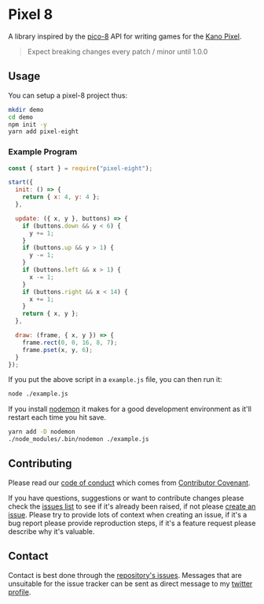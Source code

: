 # Pixel 8

A library inspired by the [pico-8][pico-8] API for writing games for the
[Kano Pixel][pixel-kit].

> Expect breaking changes every patch / minor until 1.0.0

## Usage

You can setup a pixel-8 project thus:

```sh
mkdir demo
cd demo
npm init -y
yarn add pixel-eight
```

### Example Program

```js
const { start } = require("pixel-eight");

start({
  init: () => {
    return { x: 4, y: 4 };
  },

  update: ({ x, y }, buttons) => {
    if (buttons.down && y < 6) {
      y += 1;
    }
    if (buttons.up && y > 1) {
      y -= 1;
    }
    if (buttons.left && x > 1) {
      x -= 1;
    }
    if (buttons.right && x < 14) {
      x += 1;
    }
    return { x, y };
  },

  draw: (frame, { x, y }) => {
    frame.rect(0, 0, 16, 8, 7);
    frame.pset(x, y, 6);
  }
});
```

If you put the above script in a `example.js` file, you can then run it:

```sh
node ./example.js
```

If you install [nodemon](nodemon) it makes for a good development environment
as it'll restart each time you hit save.

```sh
yarn add -D nodemon
./node_modules/.bin/nodemon ./example.js
```

## Contributing

Please read our [code of conduct][code-of-conduct] which comes from
[Contributor Covenant][contributor-covenant].

If you have questions, suggestions or want to contribute changes please check
the [issues list][issues] to see if it's already been raised, if not please
[create an issue][new-issue]. Please try to provide lots of context when
creating an issue, if it's a bug report please provide reproduction steps, if
it's a feature request please describe why it's valuable.

## Contact

Contact is best done through the [repository's issues][issues]. Messages that
are unsuitable for the issue tracker can be sent as direct message to my
[twitter profile][twitter-profile].

[code-of-conduct]: ./code-of-conduct.md
[contributor-covenant]: https://www.contributor-covenant.org
[issues]: https://github.com/thaggie/pixel-8/issues
[new-issue]: https://github.com/thaggie/pixel-8/issues/new
[nodemon]: https://nodemon.io
[pico-8]: https://www.lexaloffle.com/pico-8.php
[pixel-kit]: https://kano.me/store/us/products/pixel-kit
[twitter-profile]: https://twitter.com/thaggie

